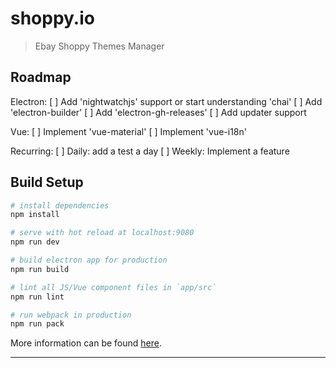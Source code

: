 # shoppy.io

> Ebay Shoppy Themes Manager

## Roadmap

Electron:
[ ] Add 'nightwatchjs' support or start understanding 'chai'
[ ] Add 'electron-builder'
[ ] Add 'electron-gh-releases'
[ ] Add updater support

Vue:
[ ] Implement 'vue-material'
[ ] Implement 'vue-i18n'

Recurring:
[ ] Daily: add a test a day
[ ] Weekly: Implement a feature

## Build Setup

``` bash
# install dependencies
npm install

# serve with hot reload at localhost:9080
npm run dev

# build electron app for production
npm run build

# lint all JS/Vue component files in `app/src`
npm run lint

# run webpack in production
npm run pack
```
More information can be found [here](https://simulatedgreg.gitbooks.io/electron-vue/content/docs/npm_scripts.html).

---
